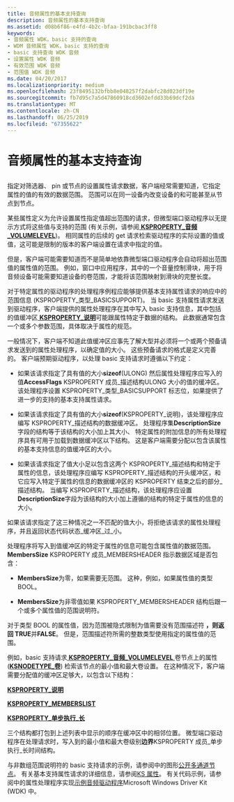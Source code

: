 ```yaml
---
title: 音频属性的基本支持查询
description: 音频属性的基本支持查询
ms.assetid: d08b6f86-e4fd-4b2c-bfaa-191bcbac3ff8
keywords:
- 音频属性 WDK，basic 支持的查询
- WDM 音频属性 WDK，basic 支持的查询
- basic 支持查询 WDK 音频
- 设置属性 WDK 音频
- 有效范围 WDK 音频
- 范围值 WDK 音频
ms.date: 04/20/2017
ms.localizationpriority: medium
ms.openlocfilehash: 23f8495132bfbb8e048257f2dabfc28d023df19e
ms.sourcegitcommit: fb7d95c7a5d47860918cd3602efdd33b69dcf2da
ms.translationtype: MT
ms.contentlocale: zh-CN
ms.lasthandoff: 06/25/2019
ms.locfileid: "67355622"
---
```

# <a name="basic-support-queries-for-audio-properties"></a>音频属性的基本支持查询


## <span id="basic_support_queries_for_audio_properties"></span><span id="BASIC_SUPPORT_QUERIES_FOR_AUDIO_PROPERTIES"></span>


指定对筛选器、 pin 或节点的设置属性请求数据，客户端经常需要知道，它指定属性的值的有效的数据范围。 范围可以在同一设备内改变设备的和可能甚至从节点到节点。

某些属性定义为允许设置属性指定值超出范围的请求，但微型端口驱动程序以无提示方式将这些值与支持的范围 (有关示例，请参阅[ **KSPROPERTY\_音频\_VOLUMELEVEL**](https://docs.microsoft.com/windows-hardware/drivers/audio/ksproperty-audio-volumelevel))。 相同属性的后续的 get 请求检索驱动程序的实际设置的值或值，这可能是限制的版本的客户端设置在请求中指定的值。

但是，客户端可能需要知道而不是简单地依靠微型端口驱动程序会自动将超出范围值的属性值的范围。 例如，窗口中应用程序，其中的一个音量控制滑块，用于将音频设备可能需要知道设备的卷范围，才能将该范围映射到滑块的完整长度。

对于特定属性的驱动程序的处理程序例程应能够提供基本支持属性请求的响应中的范围信息 (KSPROPERTY\_类型\_BASICSUPPORT)。 当 basic 支持属性请求发送到驱动程序，客户端提供的属性处理程序在其中写入 basic 支持信息，其中包括的值缓冲区[ **KSPROPERTY\_说明**](https://docs.microsoft.com/windows-hardware/drivers/ddi/content/ks/ns-ks-ksproperty_description)可能跟属性特定于数据的结构。 此数据通常包含一个或多个参数范围，具体取决于属性的规范。

一般情况下，客户端不知道此值缓冲区应事先了解大型并必须将一个或两个预备请求发送到的属性处理程序，以确定值的大小。 这些预备请求的格式是定义完善的。 客户端预期驱动程序，以处理 basic 支持请求时遵循以下约定：

-   如果该请求指定了具有值的大小**sizeof**(ULONG) 然后属性处理程序应写入的值**AccessFlags** KSPROPERTY 成员\_描述结构ULONG 大小的值的缓冲区。 该处理程序设置 KSPROPERTY\_类型\_BASICSUPPORT 标志位，如果提供了进一步的支持的基本支持属性请求。

-   如果该请求指定了具有值的大小**sizeof**(KSPROPERTY\_说明)，该处理程序应编写 KSPROPERTY\_描述结构的数据缓冲区。 处理程序集**DescriptionSize**字段的结构等于该结构的大小加上其大小、 特定属性的附加信息的所有处理程序具有可用于加载到数据缓冲区以下结构。 这是客户端需要分配以包含该属性的基本支持信息的值缓冲区的大小。

-   如果该请求指定了值大小足以包含这两个 KSPROPERTY\_描述结构和特定于属性的信息，该处理程序应编写 KSPROPERTY\_描述结构的开头缓冲区，和它应写入特定于属性的信息的数据缓冲区的 KSPROPERTY 结束之后的部分\_描述结构。 当编写 KSPROPERTY\_描述结构，该处理程序应设置**DescriptionSize**字段为该结构的大小加上遵循的结构的特定于属性的信息的大小。

如果该请求指定了这三种情况之一不匹配的值大小，将拒绝该请求的属性处理程序，并且返回状态代码状态\_缓冲区\_过\_小。

处理程序将写入到值缓冲区的特定于属性的信息可能包含属性值的数据范围。 **MembersSize** KSPROPERTY 成员\_MEMBERSHEADER 指示数据区域是否包含：

-   **MembersSize**为零，如果需要无范围。 这种，例如，如果属性值的类型 BOOL。

-   **MembersSize**为非零值如果 KSPROPERTY\_MEMBERSHEADER 结构后跟一个或多个属性值的范围说明符。

对于类型 BOOL 的属性值，因为范围被隐式限制为值需要没有范围描述符 **，则返回 TRUE**并**FALSE**。 但是，范围描述符所需的整数类型使用指定的属性值的范围。

例如，basic 支持请求[ **KSPROPERTY\_音频\_VOLUMELEVEL** ](https://docs.microsoft.com/windows-hardware/drivers/audio/ksproperty-audio-volumelevel)卷节点上的属性 ([**KSNODETYPE\_卷**](https://docs.microsoft.com/windows-hardware/drivers/audio/ksnodetype-volume)) 检索该节点的最小值和最大卷设置。 在这种情况下，客户端需要分配值的缓冲区足够大，以包含以下结构：

[**KSPROPERTY\_说明**](https://docs.microsoft.com/windows-hardware/drivers/ddi/content/ks/ns-ks-ksproperty_description)

[**KSPROPERTY\_MEMBERSLIST**](https://docs.microsoft.com/windows-hardware/drivers/ddi/content/ks/ns-ks-ksproperty_memberslist)

[**KSPROPERTY\_单步执行\_长**](https://docs.microsoft.com/windows-hardware/drivers/ddi/content/ks/ns-ks-ksproperty_stepping_long)

三个结构都打包到上述列表中显示的顺序在缓冲区中的相邻位置。 微型端口驱动程序在处理请求时，写入到的最小值和最大卷级别**边界**KSPROPERTY 成员\_单步执行\_长时间结构。

与非数组范围说明符的 basic 支持请求的示例，请参阅中的图形[公开多通道节点](exposing-multichannel-nodes.md)。 有关基本支持属性请求的详细信息，请参阅[KS 属性](https://docs.microsoft.com/windows-hardware/drivers/stream/ks-properties)。 有关代码示例，请参阅中的属性处理程序实现[示例音频驱动程序](sample-audio-drivers.md)Microsoft Windows Driver Kit (WDK) 中。

 

 




